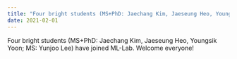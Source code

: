 ```yaml
---
title: "Four bright students (MS+PhD: Jaechang Kim, Jaeseung Heo, Youngsik Yoon; MS: Yunjoo Lee) have joined ML-Lab. Welcome everyone!"
date: 2021-02-01
---
```

Four bright students (MS+PhD: Jaechang Kim, Jaeseung Heo, Youngsik Yoon; MS: Yunjoo Lee) have joined ML-Lab. Welcome everyone!
